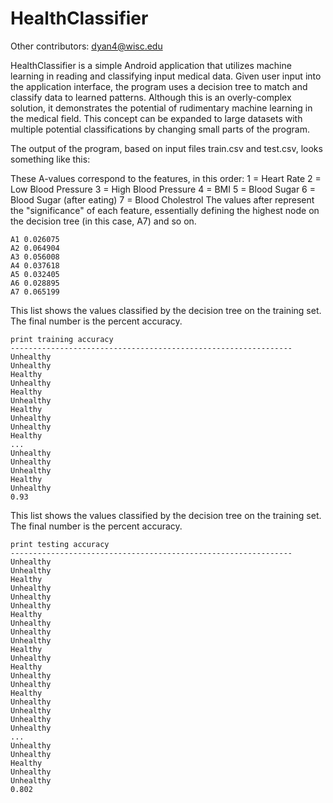 # HealthClassifier

Other contributors:
dyan4@wisc.edu

HealthClassifier is a simple Android application that utilizes machine learning in reading and classifying input medical data. Given user input into the application interface, the program uses a decision tree to match and classify data to learned patterns. Although this is an overly-complex solution, it demonstrates the potential of rudimentary machine learning in the medical field. This concept can be expanded to large datasets with multiple potential classifications by changing small parts of the program.

The output of the program, based on input files train.csv and test.csv, looks something like this:

These A-values correspond to the features, in this order:
1 = Heart Rate
2 = Low Blood Pressure
3 = High Blood Pressure
4 = BMI
5 = Blood Sugar
6 = Blood Sugar (after eating)
7 = Blood Cholestrol
The values after represent the "significance" of each feature, essentially defining the highest node on the decision tree (in this case, A7) and so on.
```
A1 0.026075
A2 0.064904
A3 0.056008
A4 0.037618
A5 0.032405
A6 0.028895
A7 0.065199
```

This list shows the values classified by the decision tree on the training set. The final number is the percent accuracy.
```
print training accuracy
---------------------------------------------------------------
Unhealthy
Unhealthy
Healthy
Unhealthy
Healthy
Unhealthy
Healthy
Unhealthy
Unhealthy
Healthy
...
Unhealthy
Unhealthy
Unhealthy
Healthy
Unhealthy
0.93
```

This list shows the values classified by the decision tree on the training set. The final number is the percent accuracy.
```
print testing accuracy
---------------------------------------------------------------
Unhealthy
Unhealthy
Healthy
Unhealthy
Unhealthy
Unhealthy
Healthy
Unhealthy
Unhealthy
Unhealthy
Healthy
Unhealthy
Healthy
Unhealthy
Unhealthy
Healthy
Unhealthy
Unhealthy
Unhealthy
Unhealthy
...
Unhealthy
Unhealthy
Healthy
Unhealthy
Unhealthy
0.802
```
